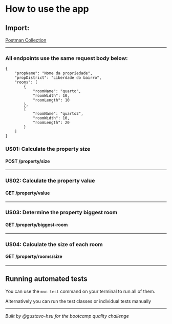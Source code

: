 
# How to use the app

## Import:
<a href="/src/main/resources/desafio-quality.postman_collection.json"> Postman Collection </a>

____
### All endpoints use the same request body below:

```
{
    "propName": "Nome da propriedade",
    "propDistrict": "Liberdade do bairro",
    "rooms": [
        {
            "roomName": "quarto",
            "roomWidth": 10,
            "roomLength": 10
        },
        {
            "roomName": "quarto2",
            "roomWidth": 10,
            "roomLength": 20
        }
    ]
}
```
<h3> US01: Calculate the property size</h3>
<h4> POST /property/size </h4>

___
<h3> US02: Calculate the property value </h3>
<h4> GET /property/value </h4>

___
<h3> US03: Determine the property biggest room  </h3>
<h4> GET /property/biggest-room </h4>

___
<h3> US04: Calculate the size of each room </h3>
<h4> GET /property/rooms/size </h4>

_________
<h2> Running automated tests</h2>

You can use the ```mvn test``` command on your terminal to run all of them.

Alternatively you can run the test classes or individual tests manually

---

<i> Built by @gustavo-hsu for the bootcamp quality challenge </i>